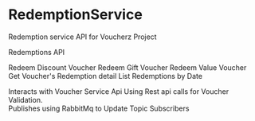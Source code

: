 # RedemptionService
Redemption service API for Voucherz Project

Redemptions API

Redeem Discount Voucher
Redeem Gift Voucher
Redeem Value Voucher
Get Voucher's Redemption detail
List Redemptions by Date

Interacts with Voucher Service Api Using Rest api calls for Voucher Validation.  
Publishes using RabbitMq to Update Topic Subscribers
